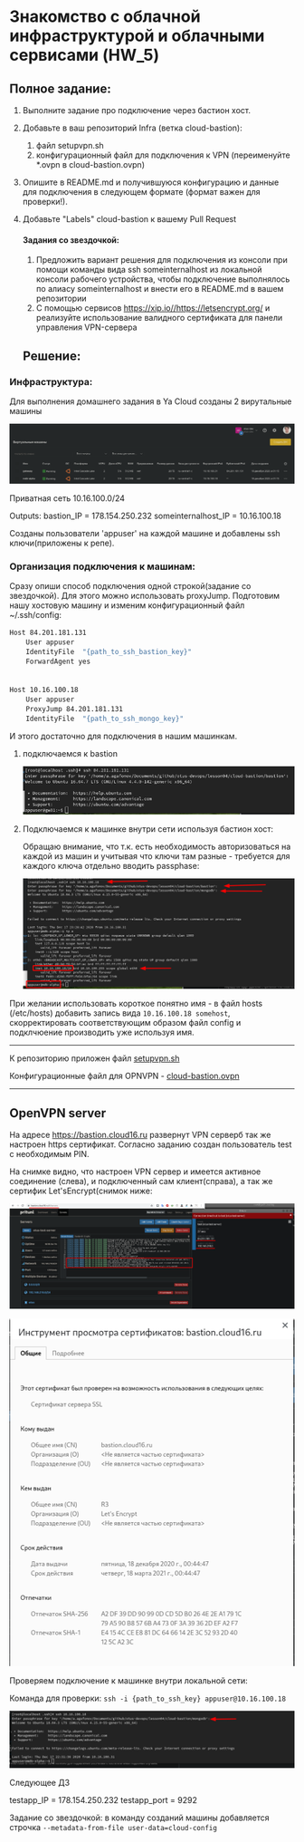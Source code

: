 # Знакомство с облачной инфраструктурой и облачными сервисами (HW_5)


## Полное задание:

1. Выполните задание про подключение через бастион хост.

2. Добавьте в ваш репозиторий Infra (ветка cloud-bastion):

   1. файл setupvpn.sh
   2. конфигурационный файл для подключения к VPN (переименуйте *.ovpn в cloud-bastion.ovpn)

3. Опишите в README.md и получившуюся конфигурацию и данные для подключения в следующем формате (формат важен для проверки!).

4. Добавьте "Labels" cloud-bastion к вашему Pull Request

   #### Задания со звездочкой:

   1. Предложить вариант решения для подключения из консоли при помощи команды вида ssh someinternalhost из локальной консоли рабочего устройства, чтобы подключение выполнялось по алиасу someinternalhost и внести его в README.md в вашем репозитории
   2. С помощью сервисов https://xip.io//https://letsencrypt.org/ и реализуйте использование валидного сертификата для панели управления VPN-сервера

   ## Решение:

### Инфраструктура:

Для выполнения домашнего задания в Ya Cloud созданы 2 вирутальные машины

![image-20201218024521497](readme.assets/image-20201218024521497.png)

Приватная сеть 10.16.100.0/24


  Outputs:
bastion_IP = 178.154.250.232
someinternalhost_IP = 10.16.100.18



Созданы пользователи 'appuser' на каждой машине и добавлены ssh ключи(приложены к репе).

### Организация подключения к машинам:

Сразу опиши способ подключения одной строкой(задание со звездочкой). Для этого можно использовать proxyJump. Подготовим нашу хостовую машину и изменим конфигурационный  файл ~/.ssh/config:

```bash
Host 84.201.181.131
    User appuser
    IdentityFile  "{path_to_ssh_bastion_key}"
    ForwardAgent yes


Host 10.16.100.18
    User appuser
    ProxyJump 84.201.181.131
    IdentityFile  "{path_to_ssh_mongo_key}"
```

И этого достаточно для подключения в нашим машинкам.

1. подключаемся к bastion

   ![image-20201218025420752](readme.assets/image-20201218025420752.png)

2. Подключаемся к машинке внутри сети используя бастион хост:

   Обращаю внимание, что т.к. есть необходимость авторизоваться на каждой из машин и учитывая что ключи там разные - требуется для каждого ключа отдельно вводить  passphase:

   ![image-20201218025559140](readme.assets/image-20201218025559140.png)

При желании использовать короткое понятно имя - в файл hosts (/etc/hosts) добавить запись вида
`10.16.100.18 somehost`, скорректировать соответствующим образом файл config и подклчюение производить уже используя имя.

---

К репозиторию приложен файл [setupvpn.sh](setupvpn.sh)

Конфигурационные файл для OPNVPN - [cloud-bastion.ovpn](cloud-bastion.ovpn)

---

## OpenVPN server

На адресе https://bastion.cloud16.ru   развернут VPN серверб так же настроен https сертификат.
Согласно заданию создан пользователь test с необходимым PIN.

На снимке видно, что настроен VPN сервер и имеется активное соединение (слева), и подключенный сам клиент(справа), а так же сертифик Let'sEncrypt(снимок ниже:

![image-20201218022034264](readme.assets/image-20201218022034264.png)

![image-20201218030227513](readme.assets/image-20201218030227513.png)



Проверяем подключение к машинке внутри локальной сети:

Команда для проверки: `ssh -i {path_to_ssh_key} appuser@10.16.100.18`

![image-20201218022941235](readme.assets/image-20201218022941235.png)


Следующее ДЗ

testapp_IP = 178.154.250.232
testapp_port = 9292

Задание со звездочкой:
в команду созданий машины добавляется строчка `--metadata-from-file user-data=cloud-config`
